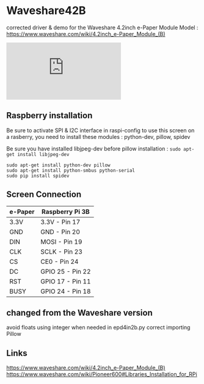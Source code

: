 # Waveshare42B
corrected driver &amp; demo for the Waveshare 4.2inch e-Paper Module
Model : https://www.waveshare.com/wiki/4.2inch_e-Paper_Module_(B)

![WaveShare Module](https://www.waveshare.com/w/thumb.php?f=4.2inch-e-paper-module-b-3.jpg&width=300)


## Raspberry installation

Be sure to activate SPI & I2C interface in raspi-config
to use this screen on a rasberry, you need to install these modules : python-dev, pillow, spidev

Be sure you have installed libjpeg-dev before pillow installation :
`sudo apt-get install libjpeg-dev`

```
sudo apt-get install python-dev pillow
sudo apt-get install python-smbus python-serial
sudo pip install spidev
```

## Screen Connection

|e-Paper|Raspberry Pi 3B|
|---|---|
|3.3V   |   3.3V - Pin 17   |
|GND  |     GND  - Pin 20 |  
|DIN   |    MOSI - Pin 19  | 
|CLK    |   SCLK - Pin 23   |
|CS    |    CE0  - Pin 24   |
|DC  |      GPIO 25 - Pin 22|   
|RST    |   GPIO 17 - Pin 11  | 
|BUSY   |   GPIO 24 - Pin 18   |

## changed from the Waveshare version
avoid floats using integer when needed in epd4in2b.py
correct importing Pillow

## Links

https://www.waveshare.com/wiki/4.2inch_e-Paper_Module_(B)
https://www.waveshare.com/wiki/Pioneer600#Libraries_Installation_for_RPi
